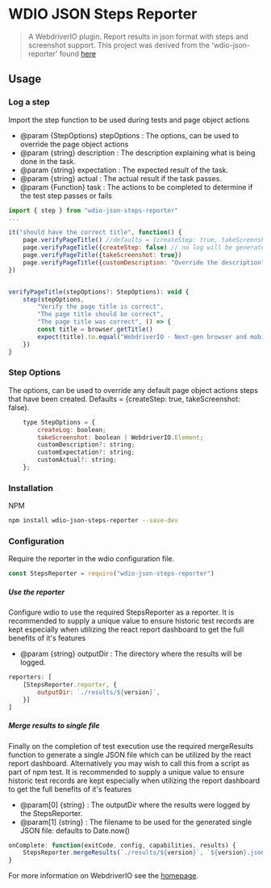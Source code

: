 # WDIO JSON Steps Reporter

> A WebdriverIO plugin. Report results in json format with steps and screenshot support.
> This project was derived from the 'wdio-json-reporter' found [here](https://github.com/fijijavis/wdio-json-reporter)

## Usage

### Log a step
Import the step function to be used during tests and page object actions
* @param {StepOptions} stepOptions : The options, can be used to override the page object actions 
* @param {string} description : The description explaining what is being done in the task.
* @param {string} expectation : The expected result of the task.
* @param {string} actual : The actual result if the task passes.
* @param {Function} task : The actions to be completed to determine if the test step passes or fails
```javascript
import { step } from "wdio-json-steps-reporter"
...

it("should have the correct title", function() {
    page.verifyPageTitle() //defaults = {createStep: true, takeScreenshot: false}
    page.verifyPageTitle({createStep: false) // no log will be generated in the report, the tasks will still be executed
    page.verifyPageTitle({takeScreenshot: true})
    page.verifyPageTitle({customDescription: "Override the description", customExpectation: "Override the expectation"}))
})


verifyPageTitle(stepOptions?: StepOptions): void {
    step(stepOptions, 
        "Verify the page title is correct",
        "The page title should be correct",
        "The page title was correct", () => {
        const title = browser.getTitle()
        expect(title).to.equal("WebdriverIO · Next-gen browser and mobile automation test framework for Node.js")
    })
}
```


### Step Options
The options, can be used to override any default page object actions steps that have been created. Defaults = {createStep: true, takeScreenshot: false}.
```javascript
    type StepOptions = {
        createLog: boolean;
        takeScreenshot: boolean | WebdriverIO.Element;
        customDescription?: string;
        customExpectation?: string;
        customActual?: string;
    };
```


### Installation

NPM
```bash
npm install wdio-json-steps-reporter --save-dev
```


### Configuration

Require the reporter in the wdio configuration file. 
```javascript
const StepsReporter = require("wdio-json-steps-reporter")
```

##### Use the reporter
Configure wdio to use the required StepsReporter as a reporter. It is recommended to supply a unique value to ensure historic test records are kept especially when utilizing the react report dashboard to get the full benefits of it's features
* @param {string} outputDir : The directory where the results will be logged. 
```javascript
reporters: [
    [StepsReporter.reporter, {
        outputDir: `./results/${version}`,
    }]
]
```

##### Merge results to single file
Finally on the completion of test execution use the required mergeResults function to generate a single JSON file which can be utilized by the react report dashboard. Alternatively you may wish to call this from a script as part of npm test. It is recommended to supply a unique value to ensure historic test records are kept especially 
when utilizing the report dashboard to get the full benefits of it's features
* @param[0] {string} : The outputDir where the results were logged by the StepsReporter. 
* @param[1] {string} : The filename to be used for the generated single JSON file: defaults to Date.now()


```javascript
onComplete: function(exitCode, config, capabilities, results) {
    StepsReporter.mergeResults(`./results/${version}`, `${version}.json`)
}
```

For more information on WebdriverIO see the [homepage](http://webdriver.io).